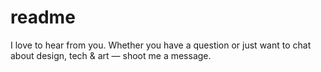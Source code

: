 # readme
I love to hear from you. Whether you have a question or just want to chat about design, tech &amp; art — shoot me a message.
